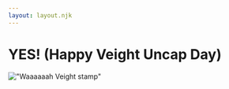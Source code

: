 ```yaml
---
layout: layout.njk
---
```

<!--
# YES! (now with a fresh rebalance!)

!["YES SHE IS"](./images/vampy.png 'YES SHE IS'){.img-hidden}
!["YES SHE IS"](./images/vampygayonion.png 'YES SHE IS'){.img-hidden}
!["YES SHE IS"](./images/vampygif.gif 'YES SHE IS'){.img-hidden}
-->

# YES! (Happy Veight Uncap Day)

!["Waaaaaah Veight stamp"](./images/veight_stamp.png 'Waaaaaah Veight stamp')